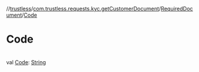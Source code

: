 //[trustless](../../../index.md)/[com.trustless.requests.kyc.getCustomerDocument](../index.md)/[RequiredDocument](index.md)/[Code](-code.md)

# Code

\
val [Code](-code.md): [String](https://kotlinlang.org/api/latest/jvm/stdlib/kotlin/-string/index.html)

